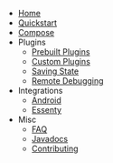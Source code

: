 * [Home](/)
* [Quickstart](/quickstart.md)
* [Compose](/compose.md)
* Plugins
    * [Prebuilt Plugins](/plugins/prebuilt.md)
    * [Custom Plugins](/plugins/custom.md)
    * [Saving State](/plugins/savedstate.md)
    * [Remote Debugging](/plugins/debugging.md)
* Integrations
    * [Android](/integrations/android.md)
    * [Essenty](/integrations/essenty.md)
* Misc
    * [FAQ](faq.md)
    * [Javadocs](https://opensource.respawn.pro/FlowMVI/javadocs/index.html)
    * [Contributing](/CONTRIBUTING.md)
